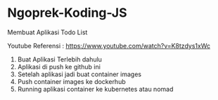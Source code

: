 # Ngoprek-Koding-JS
Membuat Aplikasi Todo List


Youtube Referensi : 
https://www.youtube.com/watch?v=K8tzdys1xWc


1. Buat Aplikasi Terlebih dahulu
2. Aplikasi di push ke github ini
3. Setelah aplikasi jadi buat container images
4. Push container images ke dockerhub
5. Running aplikasi container ke kubernetes atau nomad
